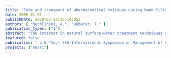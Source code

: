 ```yaml
---
title: "Fate and transport of pharmaceutical residues during bank filtration"
date: 2006-01-01
publishDate: 2020-05-25T15:14:05Z
authors: [ "Mechlinski, A.", "Heberer, T." ]
publication_types: ["1"]
abstract: "The interest in natural surface-water treatment techniques such as bank filtration and artificial ground water replenishment has increased with the growing worldwide need for clean drinking water. After detecting a number of pharmaceutical residues in groundwater samples from a bank filtration site in Berlin, Germany, the research on these compounds has focused on investigating their transport behavior during the infiltration process. In the studies presented in this paper, the fate of six pharmaceutical residues detected at concentrations up to the µg/L-level in Berlin’s surface waters was investigated. During bank filtration, the analgesic drugs diclofenac and propyphenazone, the antiepileptic drugs carbamazepine and primidone and the drug metabolites clofibric acid and 1-acetyl-1-methyl-2-dimethyl-oxamoyl-2-phenylhydrazide (AMDOPH) were found to leach from the surface water into the groundwater aquifers. They also occur at low ng/Lconcentrations in the receiving water-supply wells. Other compounds namely the antiphlogistic drug indometacine and the blood regulating drug bezafibrate which are also detected at concentrations up 100 ng/L in the surface water are efficiently removed by bank filtration. Thus, they have not been detected downstream of the first two monitoring wells. In conclusion, bank filtration was found to decrease the concentrations of some drug residues (e.g. of diclofenac, carbamazepine) or even to remove selected compounds (e.g. bezafibrate, indometacine). However, a complete removal of all potential pharmaceutical residues by bank filtration cannot be guaranteed."
featured: false
publication: " p 6 *In:* 5th International Symposium on Management of Aquifer Recharge / IHP-VI, Series on Groundwater. Berlin. 11. - 16.6.2005"
projects: ["nasri"]
---
```


